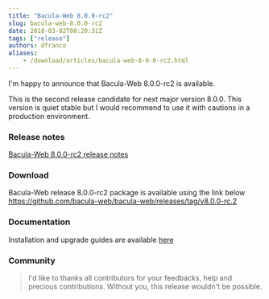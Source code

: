 ```yaml
---
title: "Bacula-Web 8.0.0-rc2"
slug: bacula-web-8.0.0-rc2
date: 2018-03-02T08:20:31Z
tags: ["release"]
authors: dfranco
aliases:
    - /download/articles/bacula-web-8-0-0-rc2.html
---
```


I'm happy to announce that Bacula-Web 8.0.0-rc2 is available.

<!-- truncate -->

This is the second release candidate for next major version 8.0.0.
This version is quiet stable but I would recommend to use it with cautions in a production environment.

### Release notes

[Bacula-Web 8.0.0-rc2 release notes](https://github.com/bacula-web/bacula-web/releases/tag/v8.0.0-rc.2)

### Download

Bacula-Web release 8.0.0-rc2 package is available using the link below
https://github.com/bacula-web/bacula-web/releases/tag/v8.0.0-rc.2

### Documentation

Installation and upgrade guides are available [here](https://docs.bacula-web.org/en/latest/)

### Community

> I'd like to thanks all contributors for your feedbacks, help and precious contributions.
> Without you, this release wouldn't be possible.

